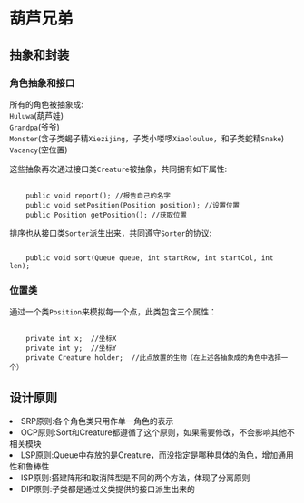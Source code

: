 # 葫芦兄弟
## 抽象和封装
### 角色抽象和接口
所有的角色被抽象成:<br>
<code>Huluwa</code>(葫芦娃)<br>
<code>Grandpa</code>(爷爷)<br>
<code>Monster</code>(含子类蝎子精<code>Xiezijing</code>，子类小喽啰<code>Xiaolouluo</code>，和子类蛇精<code>Snake</code>)<br>
<code>Vacancy</code>(空位置)<br>

这些抽象再次通过接口类<code>Creature</code>被抽象，共同拥有如下属性:
<pre><code>
    public void report(); //报告自己的名字
    public void setPosition(Position position); //设置位置
    public Position getPosition(); //获取位置
</code></pre>
排序也从接口类<code>Sorter</code>派生出来，共同遵守<code>Sorter</code>的协议:
<pre><code>
    public void sort(Queue queue, int startRow, int startCol, int len);
</code></pre>

### 位置类
通过一个类<code>Position</code>来模拟每一个点，此类包含三个属性：
<pre><code>
    private int x;  //坐标X
    private int y;  //坐标Y
    private Creature holder;  //此点放置的生物（在上述各抽象成的角色中选择一个）
</code></pre>

## 设计原则
<li>SRP原则:各个角色类只用作单一角色的表示</li>
<li>OCP原则:Sort和Creature都遵循了这个原则，如果需要修改，不会影响其他不相关模块</li>
<li>LSP原则:Queue中存放的是Creature，而没指定是哪种具体的角色，增加通用性和鲁棒性</li>
<li>ISP原则:搭建阵形和取消阵型是不同的两个方法，体现了分离原则</li>
<li>DIP原则:子类都是通过父类提供的接口派生出来的</li>
